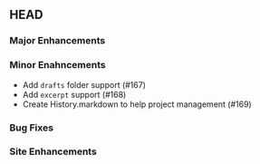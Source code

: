 ## HEAD

### Major Enhancements

### Minor Enahncements
  * Add `drafts` folder support (#167)
  * Add `excerpt` support (#168)
  * Create History.markdown to help project management (#169)

### Bug Fixes

### Site Enhancements

